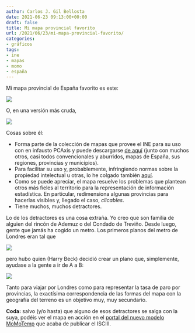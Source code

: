 ```yaml
---
author: Carlos J. Gil Bellosta
date: 2021-06-23 09:13:00+00:00
draft: false
title: Mi mapa provincial favorito
url: /2021/06/23/mi-mapa-provincial-favorito/
categories:
- gráficos
tags:
- ine
- mapas
- momo
- españa
---
```


Mi mapa provincial de España favorito es este:

![](/wp-uploads/2021/06/mapa_provincial_espana.png)

O, en una versión más cruda,

![](/wp-uploads/2021/06/mapa_provincial_2.png)

Cosas sobre él:

* Forma parte de la colección de mapas que provee el INE para su uso con en infausto PCAxis y puede descargarse [de aquí](https://www.ine.es/ss/Satellite?L=es_ES&c=Page&cid=1254735116596&p=1254735116596&pagename=ProductosYServicios%2FPYSLayout) (junto con muchos otros, casi todos convencionales y aburridos, mapas de España, sus regiones, provincias y municipios).
* Para facilitar su uso y, probablemente, infringiendo normas sobre la propiedad intelectual u otras, lo he colgado también [aquí](http://datanalytics.com/uploads/mapa_provincial_favorito.zip).
* Como se puede apreciar, el mapa resuelve los problemas que plantean otros más fieles al territorio para la representación de información estadística. En particular, redimensiona algunas provincias para hacerlas visibles y, llegado el caso, _clicables_.
* Tiene muchos, muchos detractores.

Lo de los detractores es una cosa extraña. Yo creo que son familia de alguien del rincón de Ademuz o del Condado de Treviño. Desde luego, gente que jamás ha cogido un metro. Los primeros planos del metro de Londres eran tal que

![](/wp-uploads/2021/06/mapa_metro_londres_1932.jpg)

pero hubo quien (Harry Beck) decidió crear un plano que, simplemente, ayudase a la gente a ir de A a B:

![](/wp-uploads/2021/06/mapa_metro_londres_harry_beck.jpg)

Tanto para viajar por Londres como para representar la tasa de paro por provincias, la exactísima correspondencia de las formas del mapa con la geografía del terreno es un objetivo muy, muy secundario.

**Coda:** salvo (y/o hasta) que alguno de esos detractores se salga con la suya, podéis ver el mapa en acción en el [portal del nuevo modelo MoMoTemp](https://momo.isciii.es/momotemp/) que acaba de publicar el ISCIII.